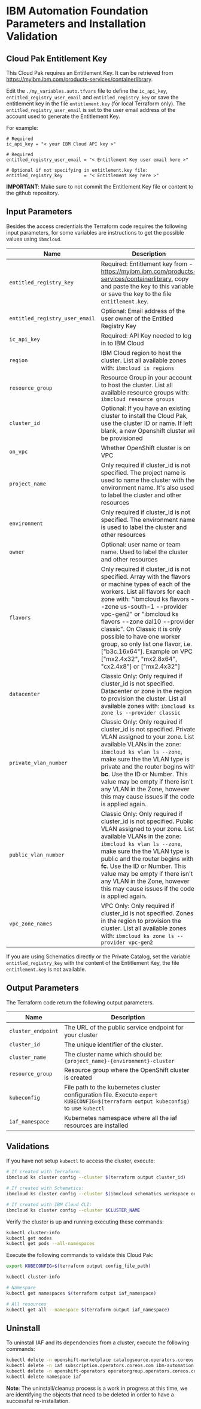 # IBM Automation Foundation Parameters and Installation Validation

## Cloud Pak Entitlement Key

This Cloud Pak requires an Entitlement Key. It can be retrieved from https://myibm.ibm.com/products-services/containerlibrary.

Edit the `./my_variables.auto.tfvars` file to define the `ic_api_key`, `entitled_registry_user_email` and `entitled_registry_key` or save the entitlement key in the file `entitlement.key` (for local Terraform only). The `entitled_registry_user_email` is set to the user email address of the account used to generate the Entitlement Key.

For example:

```hcl
# Required
ic_api_key = "< your IBM Cloud API key >"

# Required
entitled_registry_user_email = "< Entitlement Key user email here >"

# Optional if not specifying in entitlement.key file:
entitled_registry_key        = "< Entitlement Key here >"
```

**IMPORTANT**: Make sure to not commit the Entitlement Key file or content to the github repository.

## Input Parameters

Besides the access credentials the Terraform code requires the following input parameters, for some variables are instructions to get the possible values using `ibmcloud`.

| Name                           | Description | Default             | Required |
| ------------------------------ | ------ | ------------------- | -------- |
| `entitled_registry_key`        | Required: Entitlement key from - https://myibm.ibm.com/products-services/containerlibrary, copy and paste the key to this variable or save the key to the file `entitlement.key`.  |                     | Yes       |
| `entitled_registry_user_email` | Optional: Email address of the user owner of the Entitled Registry Key  |                     | Yes      |
| `ic_api_key` | Required: API Key needed to log in to IBM Cloud  |                     | Yes      |
| `region`                       | IBM Cloud region to host the cluster. List all available zones with: `ibmcloud is regions`   | `us-south`          | Yes       |
| `resource_group`               | Resource Group in your account to host the cluster. List all available resource groups with: `ibmcloud resource groups` | `cloud-pak-sandbox` | No       |
| `cluster_id`                   | Optional: If you have an existing cluster to install the Cloud Pak, use the cluster ID or name. If left blank, a new Openshift cluster will be provisioned   | | No       |
| `on_vpc`                   | Whether OpenShift cluster is on VPC  | `false`                    | Yes       |
| `project_name`                 | Only required if cluster_id is not specified. The project name is used to name the cluster with the environment name. It's also used to label the cluster and other resources  | `cloud-pack`        | No      |
| `environment`                  | Only required if cluster_id is not specified. The environment name is used to label the cluster and other resources | `sandbox`           | No       |
| `owner`                        | Optional: user name or team name. Used to label the cluster and other resources | `anonymous`         | No      |
| `flavors`        | Only required if cluster_id is not specified. Array with the flavors or machine types of each of the workers. List all flavors for each zone with: "ibmcloud ks flavors --zone us-south-1 --provider vpc-gen2" or "ibmcloud ks flavors --zone dal10 --provider classic". On Classic it is only possible to have one worker group, so only list one flavor, i.e. ["b3c.16x64"]. Example on VPC ["mx2.4x32", "mx2.8x64", "cx2.4x8"] or ["mx2.4x32"]   | ["b3c.16x64"]                    | No       |
| `datacenter`                   | Classic Only: Only required if cluster_id is not specified. Datacenter or zone in the region to provision the cluster. List all available zones with: `ibmcloud ks zone ls --provider classic`   | `dal10`             | No       |
| `private_vlan_number`          | Classic Only: Only required if cluster_id is not specified. Private VLAN assigned to your zone. List available VLANs in the zone: `ibmcloud ks vlan ls --zone`, make sure the the VLAN type is private and the router begins with **bc**. Use the ID or Number. This value may be empty if there isn't any VLAN in the Zone, however this may cause issues if the code is applied again. |                     | No       |
| `public_vlan_number`           | Classic Only: Only required if cluster_id is not specified. Public VLAN assigned to your zone. List available VLANs in the zone: `ibmcloud ks vlan ls --zone`, make sure the the VLAN type is public and the router begins with **fc**. Use the ID or Number. This value may be empty if there isn't any VLAN in the Zone, however this may cause issues if the code is applied again.   |                     | No       |
| `vpc_zone_names`                   | VPC Only: Only required if cluster_id is not specified. Zones in the region to provision the cluster. List all available zones with: `ibmcloud ks zone ls --provider vpc-gen2`   | `us-south-1`             | No       |

If you are using Schematics directly or the Private Catalog, set the variable `entitled_registry_key` with the content of the Entitlement Key, the file `entitlement.key` is not available.

## Output Parameters

The Terraform code return the following output parameters.

| Name               | Description                                                                                                                         |
| ------------------ | ----------------------------------------------------------------------------------------------------------------------------------- |
| `cluster_endpoint` | The URL of the public service endpoint for your cluster                                                                             |
| `cluster_id`       | The unique identifier of the cluster.                                                                                               |
| `cluster_name`     | The cluster name which should be: `{project_name}-{environment}-cluster`                                                            |
| `resource_group`   | Resource group where the OpenShift cluster is created                                                                               |
| `kubeconfig`       | File path to the kubernetes cluster configuration file. Execute `export KUBECONFIG=$(terraform output kubeconfig)` to use `kubectl` |                                                                                        |
| `iaf_namespace` | Kubernetes namespace where all the iaf resources are installed                                                                     |

## Validations

If you have not setup `kubectl` to access the cluster, execute:

```bash
# If created with Terraform:
ibmcloud ks cluster config --cluster $(terraform output cluster_id)

# If created with Schematics:
ibmcloud ks cluster config --cluster $(ibmcloud schematics workspace output --id $WORKSPACE_ID --json | jq -r '.[].output_values[].cluster_id.value')

# If created with IBM Cloud CLI:
ibmcloud ks cluster config --cluster $CLUSTER_NAME
```

Verify the cluster is up and running executing these commands:

```bash
kubectl cluster-info
kubectl get nodes
kubectl get pods --all-namespaces
```

Execute the following commands to validate this Cloud Pak:

```bash
export KUBECONFIG=$(terraform output config_file_path)

kubectl cluster-info

# Namespace
kubectl get namespaces $(terraform output iaf_namespace)

# All resources
kubectl get all --namespace $(terraform output iaf_namespace)
```

## Uninstall

To uninstall IAF and its dependencies from a cluster, execute the following commands:

```bash
kubectl delete -n openshift-marketplace catalogsource.operators.coreos.com opencloud-operators
kubectl delete -n iaf subscription.operators.coreos.com ibm-automation
kubectl delete -n openshift-operators operatorgroup.operators.coreos.com iaf-group
kubectl delete namespace iaf
```

**Note**: The uninstall/cleanup process is a work in progress at this time, we are identifying the objects that need to be deleted in order to have a successful re-installation.
